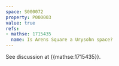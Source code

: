 ```yaml
---
space: S000072
property: P000003
value: true
refs:
- mathse: 1715435
  name: Is Arens Square a Urysohn space?
---
```


See discussion at {{mathse:1715435}}.
